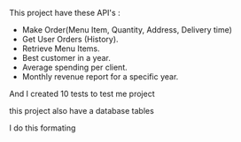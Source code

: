 This project have these API's :

* Make Order(Menu Item, Quantity, Address, Delivery time)
* Get User Orders (History).
* Retrieve Menu Items.
* Best customer in a year.
* Average spending per client.
* Monthly revenue report for a specific year.

And I created 10 tests to test me project

this project also have a database tables

I do this formating 
